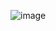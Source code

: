 ![image](https://raw.githubusercontent.com/hydren-dev/Oversee/refs/heads/main/oversee.webp?token=GHSAT0AAAAAAC4LII7V4KYAB2V5MVHXIROOZ3OSF4Q)
